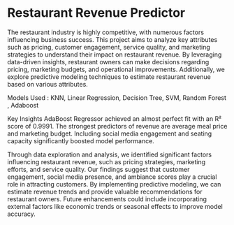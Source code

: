 # Restaurant Revenue Predictor 

The restaurant industry is highly competitive, with numerous factors influencing business success. This project aims to analyze key attributes such as pricing, customer engagement, service quality, and marketing strategies to understand their impact on restaurant revenue. By leveraging data-driven insights, restaurant owners can make decisions regarding pricing, marketing budgets, and operational improvements. Additionally, we explore predictive modeling techniques to estimate restaurant revenue based on various attributes.

Models Used : KNN, Linear Regression, Decision Tree, SVM, Random Forest , Adaboost

Key Insights
AdaBoost Regressor achieved an almost perfect fit with an R² score of 0.9991.
The strongest predictors of revenue are average meal price and marketing budget.
Including social media engagement and seating capacity significantly boosted model performance.

Through data exploration and analysis, we identified significant factors influencing restaurant revenue, such as pricing strategies, marketing efforts, and service quality. Our findings suggest that customer engagement, social media presence, and ambiance scores play a crucial role in attracting customers. By implementing predictive modeling, we can estimate revenue trends and provide valuable recommendations for restaurant owners. Future enhancements could include incorporating external factors like economic trends or seasonal effects to improve model accuracy.

